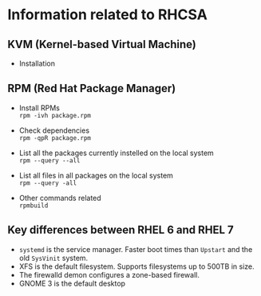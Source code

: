 # Information related to RHCSA

## KVM (Kernel-based Virtual Machine)
- Installation 
	

## RPM (Red Hat Package Manager)
- Install RPMs  
  `rpm -ivh package.rpm`

- Check dependencies  
  `rpm -qpR package.rpm`

- List all the packages currently instelled on the local system  
  `rpm --query --all`

- List all files in all packages on the local system  
  `rpm --query -all`

- Other commands related  
  `rpmbuild`

## Key differences between RHEL 6 and RHEL 7
+ `systemd` is the service manager. Faster boot times than `Upstart` and the old `SysVinit` system.
+ XFS is the default filesystem. Supports filesystems up to  500TB in size.
+ The firewalld demon configures a zone-based firewall.
+ GNOME 3 is the default  desktop
